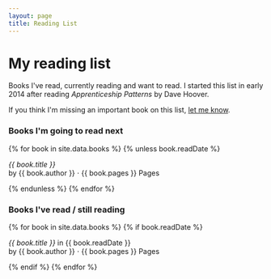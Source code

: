```yaml
---
layout: page
title: Reading List
---
```

# My reading list

Books I've read, currently reading and want to read. I started this list in early 2014 after reading *Apprenticeship Patterns* by Dave Hoover.

If you think I'm missing an important book on this list, [let me know](http://twitter.com/phansch).

### Books I'm going to read next

{% for book in site.data.books %}
  {% unless book.readDate %}
  <p class="book">
    <em>{{ book.title }}</em>
    <br />by {{ book.author }} &sdot; {{ book.pages }} Pages
  </p>
  {% endunless %}
{% endfor %}

### Books I've read / still reading
{% for book in site.data.books %}
  {% if book.readDate %}
  <p class="book">
    <em>{{ book.title }}</em> in {{ book.readDate }}
    <br />by {{ book.author }} &sdot; {{ book.pages }} Pages
  </p>
  {% endif %}
{% endfor %}
